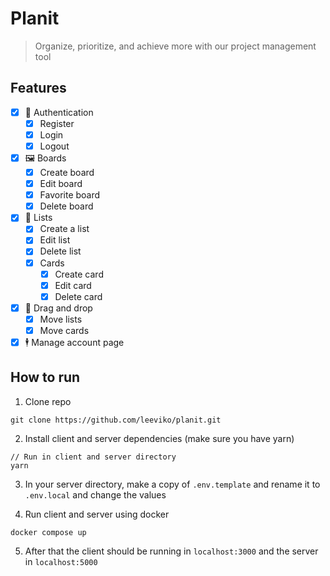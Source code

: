 # Planit

> Organize, prioritize, and achieve more with our project management tool

## Features

- [x] 🔐 Authentication
  - [x] Register
  - [x] Login
  - [x] Logout
- [x] 🖼️ Boards
  - [x] Create board
  - [x] Edit board
  - [x] Favorite board
  - [x] Delete board
- [x] 📃 Lists
  - [x] Create a list
  - [x] Edit list
  - [x] Delete list
  - [x] Cards
    - [x] Create card
    - [x] Edit card
    - [x] Delete card
- [x] 🫳 Drag and drop
  - [x] Move lists
  - [x] Move cards
- [x] 🕴️ Manage account page

## How to run

1. Clone repo

```
git clone https://github.com/leeviko/planit.git
```

2. Install client and server dependencies (make sure you have yarn)

```
// Run in client and server directory
yarn
```

3. In your server directory, make a copy of `.env.template` and rename it to `.env.local` and change the values

4. Run client and server using docker

```
docker compose up
```

5. After that the client should be running in `localhost:3000` and the server in `localhost:5000`
